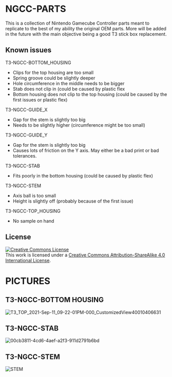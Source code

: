 # NGCC-PARTS
This is a collection of Nintendo Gamecube Controller parts meant to replicate to the best of my ability the original OEM parts. More will be added in the future with the main objective being a good T3 stick box replacement.

## Known issues
T3-NGCC-BOTTOM_HOUSING
- Clips for the top housing are too small
- Spring groove could be slightly deeper
- Hole circumference in the middle needs to be bigger
- Stab does not clip in (could be caused by plastic flex
- Bottom housing does not clip to the top housing (could be caused by the first issues or plastic flex)

T3-NGCC-GUIDE_X
- Gap for the stem is slightly too big
- Needs to be slightly higher (circumference might be too small)

T3-NGCC-GUIDE_Y
- Gap for the stem is slightly too big
- Causes lots of friction on the Y axis. May either be a bad print or bad tolerances.

T3-NGCC-STAB
- Fits poorly in the bottom housing (could be caused by plastic flex)

T3-NGCC-STEM
- Axis ball is too small
- Height is slightly off (probably because of the first issue)

T3-NGCC-TOP_HOUSING
- No sample on hand

## License
<a rel="license" href="http://creativecommons.org/licenses/by-sa/4.0/"><img alt="Creative Commons License" style="border-width:0" src="https://i.creativecommons.org/l/by-sa/4.0/88x31.png" /></a><br />This work is licensed under a <a rel="license" href="http://creativecommons.org/licenses/by-sa/4.0/">Creative Commons Attribution-ShareAlike 4.0 International License</a>.

# PICTURES

## T3-NGCC-BOTTOM HOUSING
![T3_TOP_2021-Sep-11_09-22-01PM-000_CustomizedView40010406631](https://user-images.githubusercontent.com/81380488/132972139-6b0b04f8-c03e-490d-a74c-d716d6058e90.png)

## T3-NGCC-STAB
![00cb3811-4cd6-4aef-a2f3-911d2791b6bd](https://user-images.githubusercontent.com/81380488/132972152-c2b7b8ab-9ef4-421a-8ee4-ceb8dbf34dae.PNG)

## T3-NGCC-STEM
![STEM](https://user-images.githubusercontent.com/81380488/186290669-8ba959b6-06d8-49a8-9f03-bd62701183aa.png)
